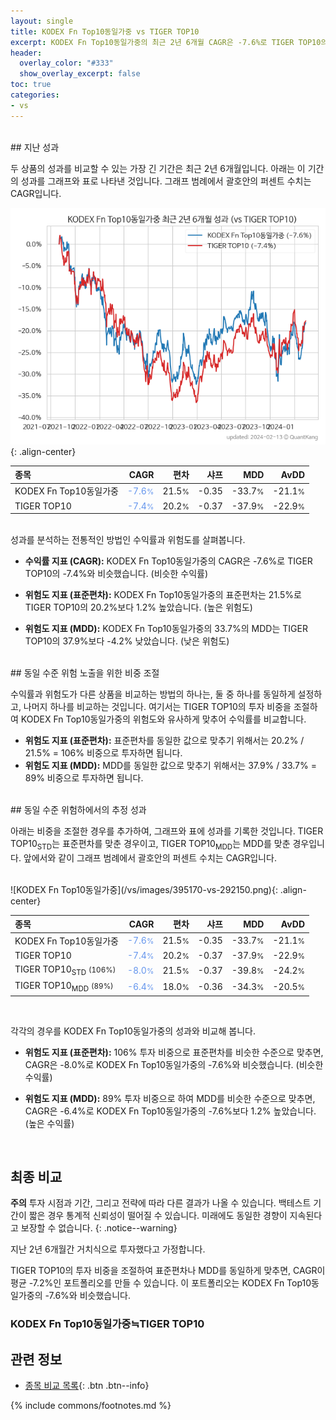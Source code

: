 ```yaml
---
layout: single
title: KODEX Fn Top10동일가중 vs TIGER TOP10
excerpt: KODEX Fn Top10동일가중의 최근 2년 6개월 CAGR은 -7.6%로 TIGER TOP10의 -7.4%와 비슷했습니다.
header:
  overlay_color: "#333"
  show_overlay_excerpt: false
toc: true
categories:
- vs
---
```


<br>
## 지난 성과

두 상품의 성과를 비교할 수 있는 가장 긴 기간은 최근 2년 6개월입니다. 아래는 이 기간의 성과를 그래프와 표로 나타낸 것입니다.
그래프 범례에서 괄호안의 퍼센트 수치는 CAGR입니다.

![KODEX Fn Top10동일가중](/vs/images/395170-vs-292150_dual.png){: .align-center}

| **종목** | **CAGR** | **편차** | **샤프** | **MDD** | **AvDD** |
| :------------ | ------: | -----------: | -------: | ------: | -------: |
| KODEX Fn Top10동일가중 | <span style="color: cornflowerblue">-7.6<small>%</small></span> | 21.5<small>%</small> | -0.35 | -33.7<small>%</small> | -21.1<small>%</small> |
| TIGER TOP10 | <span style="color: cornflowerblue">-7.4<small>%</small></span> | 20.2<small>%</small> | -0.37 | -37.9<small>%</small> | -22.9<small>%</small> |

<!-- more -->

<br>
성과를 분석하는 전통적인 방법인 수익률과 위험도를 살펴봅니다.

- **수익률 지표 (CAGR):** KODEX Fn Top10동일가중의 CAGR은 -7.6%로 TIGER TOP10의 -7.4%와 비슷했습니다. (비슷한 수익률)

- **위험도 지표 (표준편차):** KODEX Fn Top10동일가중의 표준편차는 21.5%로 TIGER TOP10의 20.2%보다 1.2% 높았습니다. (높은 위험도)

- **위험도 지표 (MDD):** KODEX Fn Top10동일가중의 33.7%의 MDD는 TIGER TOP10의 37.9%보다 -4.2% 낮았습니다. (낮은 위험도)

<br>
## 동일 수준 위험 노출을 위한 비중 조절

수익률과 위험도가 다른 상품을 비교하는 방법의 하나는, 둘 중 하나를 동일하게 설정하고, 나머지 하나를 비교하는 것입니다.
여기서는 TIGER TOP10의 투자 비중을 조절하여 KODEX Fn Top10동일가중의 위험도와 유사하게 맞추어 수익률를 비교합니다.

- **위험도 지표 (표준편차):** 표준편차를 동일한 값으로 맞추기 위해서는 20.2% / 21.5% = 106% 비중으로 투자하면 됩니다.
- **위험도 지표 (MDD):** MDD를 동일한 값으로 맞추기 위해서는 37.9% / 33.7% = 89% 비중으로 투자하면 됩니다.

<br>
## 동일 수준 위험하에서의 추정 성과

아래는 비중을 조절한 경우를 추가하여, 그래프와 표에 성과를 기록한 것입니다.
TIGER TOP10<sub>STD</sub>는 표준편차를 맞춘 경우이고, TIGER TOP10<sub>MDD</sub>는 MDD를 맞춘 경우입니다.
앞에서와 같이 그래프 범례에서 괄호안의 퍼센트 수치는 CAGR입니다.

<br>
![KODEX Fn Top10동일가중](/vs/images/395170-vs-292150.png){: .align-center}



| **종목** | **CAGR** | **편차** | **샤프** | **MDD** | **AvDD** |
| :------------ | ------: | -----------: | -------: | ------: | -------: |
| KODEX Fn Top10동일가중 | <span style="color: cornflowerblue">-7.6<small>%</small></span> | 21.5<small>%</small> | -0.35 | -33.7<small>%</small> | -21.1<small>%</small> |
| TIGER TOP10 | <span style="color: cornflowerblue">-7.4<small>%</small></span> | 20.2<small>%</small> | -0.37 | -37.9<small>%</small> | -22.9<small>%</small> |
| TIGER TOP10<sub>STD</sub> <small>(106%)</small> | <span style="color: cornflowerblue">-8.0<small>%</small></span> | 21.5<small>%</small> | -0.37 | -39.8<small>%</small> | -24.2<small>%</small> |
| TIGER TOP10<sub>MDD</sub> <small>(89%)</small> | <span style="color: cornflowerblue">-6.4<small>%</small></span> | 18.0<small>%</small> | -0.36 | -34.3<small>%</small> | -20.5<small>%</small> |

<br>

각각의 경우를 KODEX Fn Top10동일가중의 성과와 비교해 봅니다.
- **위험도 지표 (표준편차):** 106% 투자 비중으로 표준편차를 비슷한 수준으로 맞추면, CAGR은 -8.0%로 KODEX Fn Top10동일가중의 -7.6%와 비슷했습니다. (비슷한 수익률)

- **위험도 지표 (MDD):** 89% 투자 비중으로 하여 MDD를 비슷한 수준으로 맞추면, CAGR은 -6.4%로 KODEX Fn Top10동일가중의 -7.6%보다 1.2% 높았습니다. (높은 수익률)



<br>

## 최종 비교

**주의** 투자 시점과 기간, 그리고 전략에 따라 다른 결과가 나올 수 있습니다. 백테스트 기간이 짧은 경우 통계적 신뢰성이 떨어질 수 있습니다. 미래에도 동일한 경향이 지속된다고 보장할 수 없습니다.
{: .notice--warning}

지난 2년 6개월간 거치식으로 투자했다고 가정합니다.

TIGER TOP10의 투자 비중을 조절하여 표준편차나 MDD를 동일하게 맞추면, CAGR이 평균 -7.2%인 포트폴리오를 만들 수 있습니다.
이 포트폴리오는 KODEX Fn Top10동일가중의 -7.6%와 비슷했습니다.

### KODEX Fn Top10동일가중≒TIGER TOP10
## 관련 정보

- [종목 비교 목록](/vs/){: .btn .btn--info}

{% include commons/footnotes.md %}